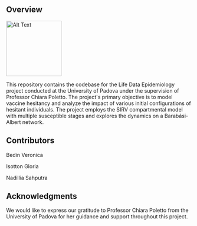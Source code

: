 ## Overview

<img src="GIFS/network_evolutionHUBS.gif" alt="Alt Text" width="150" height="150">

This repository contains the codebase for the Life Data Epidemiology project conducted at the University of Padova under the supervision of Professor Chiara Poletto. The project's primary objective is to model vaccine hesitancy and analyze the impact of various initial configurations of hesitant individuals. The project employs the SIRV compartmental model with multiple susceptible stages and explores the dynamics on a Barabási-Albert network.

## Contributors
Bedin Veronica

Isotton Gloria

Nadillia Sahputra

## Acknowledgments
We would like to express our gratitude to Professor Chiara Poletto from the University of Padova for her guidance and support throughout this project.


